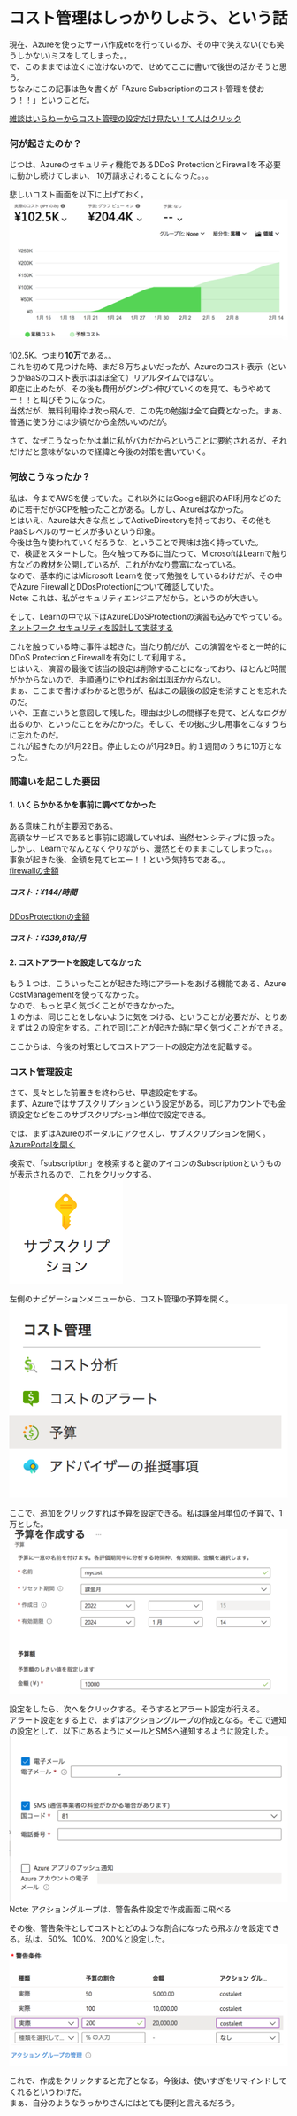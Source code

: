 # コスト管理はしっかりしよう、という話

現在、Azureを使ったサーバ作成etcを行っているが、その中で笑えない(でも笑うしかない)ミスをしてしまった。。  
で、このままでは泣くに泣けないので、せめてここに書いて後世の活かそうと思う。  
ちなみにこの記事は色々書くが「Azure Subscriptionのコスト管理を使おう！！」ということだ。  

[雑談はいらねーからコスト管理の設定だけ見たい！て人はクリック](#anchor1)  

### 何が起きたのか？

じつは、Azureのセキュリティ機能であるDDoS ProtectionとFirewallを不必要に動かし続けてしまい、
10万請求されることになった。。。  

悲しいコスト画面を以下に上げておく。
![コスト予測画面](https://raw.githubusercontent.com/proshiba/tech-memo/main/azure/images/billings.png )  

102.5K。つまり**10万**である。。  
これを初めて見つけた時、まだ８万ちょいだったが、Azureのコスト表示（というかIaaSのコスト表示はほぼ全て）リアルタイムではない。  
即座に止めたが、その後も費用がグングン伸びていくのを見て、もうやめてー！！と叫びそうになった。  
当然だが、無料利用枠は吹っ飛んで、この先の勉強は全て自費となった。まぁ、普通に使う分には少額だから全然いいのだが。  

さて、なぜこうなったかは単に私がバカだからということに要約されるが、それだけだと意味がないので経緯と今後の対策を書いていく。  

### 何故こうなったか？

私は、今までAWSを使っていた。これ以外にはGoogle翻訳のAPI利用などのために若干だがGCPを触ったことがある。しかし、Azureはなかった。  
とはいえ、Azureは大きな点としてActiveDirectoryを持っており、その他もPaaSレベルのサービスが多いという印象。  
今後は色々使われていくだろうな、ということで興味は強く持っていた。  
で、検証をスタートした。色々触ってみるに当たって、MicrosoftはLearnで触り方などの教材を公開しているが、これがかなり豊富になっている。  
なので、基本的にはMicrosoft Learnを使って勉強をしているわけだが、その中でAzure FirewallとDDosProtectionについて確認していた。  
Note: これは、私がセキュリティエンジニアだから。というのが大きい。  

そして、Learnの中で以下はAzureDDoSProtectionの演習も込みでやっている。  
[ネットワーク セキュリティを設計して実装する](https://docs.microsoft.com/ja-jp/learn/modules/design-implement-network-security-monitoring/)

これを触っている時に事件は起きた。当たり前だが、この演習をやると一時的にDDoS ProtectionとFirewallを有効にして利用する。  
とはいえ、演習の最後で該当の設定は削除することになっており、ほとんど時間がかからないので、手順通りにやればお金はほぼかからない。  
まぁ、ここまで書けばわかると思うが、私はこの最後の設定を消すことを忘れたのだ。  
いや、正直にいうと意図して残した。理由は少しの間様子を見て、どんなログが出るのか、といったことをみたかった。そして、その後に少し用事をこなすうちに忘れたのだ。  
これが起きたのが1月22日。停止したのが1月29日。約１週間のうちに10万となった。  

### 間違いを起こした要因  

#### 1. いくらかかるかを事前に調べてなかった  

ある意味これが主要因である。  
高額なサービスであると事前に認識していれば、当然センシティブに扱った。  
しかし、Learnでなんとなくやりながら、漫然とそのままにしてしまった。。。  
事象が起きた後、金額を見てヒエー！！という気持ちである。。  
[firewallの金額](https://azure.microsoft.com/ja-jp/pricing/details/azure-firewall)  
##### コスト：**¥144/時間**  

[DDosProtectionの金額](https://azure.microsoft.com/ja-jp/pricing/details/ddos-protection)  
##### コスト：**¥339,818/月**    

#### 2. コストアラートを設定してなかった

もう１つは、こういったことが起きた時にアラートをあげる機能である、Azure CostManagementを使ってなかった。  
なので、もっと早く気づくことができなかった。  
１の方は、同じことをしないように気をつける、ということが必要だが、とりあえずは２の設定をする。これで同じことが起きた時に早く気づくことができる。  

ここからは、今後の対策としてコストアラートの設定方法を記載する。  

<div id="anchor1" />

### コスト管理設定  

さて、長々とした前置きを終わらせ、早速設定をする。  
まず、Azureではサブスクリプションという設定がある。同じアカウントでも金額設定などをこのサブスクリプション単位で設定できる。  

では、まずはAzureのポータルにアクセスし、サブスクリプションを開く。  
[AzurePortalを開く](https://portal.azure.com)  

検索で、「subscription」を検索すると鍵のアイコンのSubscriptionというものが表示されるので、これをクリックする。  
![AzureSubscription](https://raw.githubusercontent.com/proshiba/tech-memo/main/azure/images/subscription.png)

左側のナビゲーションメニューから、コスト管理の予算を開く。  
![AzureCostmanagement1](https://raw.githubusercontent.com/proshiba/tech-memo/main/azure/images/costman1.png)  

ここで、追加をクリックすれば予算を設定できる。私は課金月単位の予算で、1万とした。  
![AzureCostmanagement2](https://raw.githubusercontent.com/proshiba/tech-memo/main/azure/images/costman2.png)  

設定をしたら、次へをクリックする。そうするとアラート設定が行える。  
アラート設定をする上で、まずはアクショングループの作成となる。そこで通知の設定として、以下にあるようにメールとSMSへ通知するように設定した。  
![AzureCostmanagement3](https://raw.githubusercontent.com/proshiba/tech-memo/main/azure/images/costman3.png)  
Note: アクショングループは、警告条件設定で作成画面に飛べる  

その後、警告条件としてコストとどのような割合になったら飛ぶかを設定できる。私は、50%、100%、200%と設定した。  
![AzureCostmanagement4](https://raw.githubusercontent.com/proshiba/tech-memo/main/azure/images/costman4.png)  

これで、作成をクリックすると完了となる。今後は、使いすぎをリマインドしてくれるというわけだ。  
まぁ、自分のようなうっかりさんにはとても便利と言えるだろう。  
